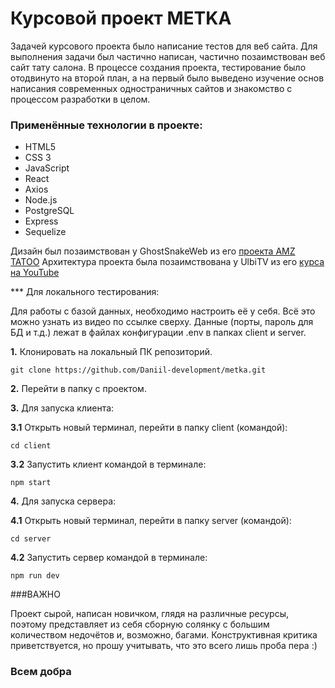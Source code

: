 # Курсовой проект METKA

Задачей курсового проекта было написание тестов для веб сайта.
Для выполнения задачи был частично написан, частично позаимствован веб сайт тату салона.
В процессе создания проекта, тестирование было отодвинуто на второй план, 
а на первый было выведено изучение основ написания современных одностраничных сайтов и знакомство с процессом разработки в целом.

### Применённые технологии в проекте:

* HTML5
* CSS 3
* JavaScript
* React
* Axios
* Node.js
* PostgreSQL
* Express
* Sequelize

Дизайн был позаимствован у GhostSnakeWeb из его [проекта AMZ TATOO](https://github.com/GhostSnakeWeb/tatoo/)
Архитектура проекта была позаимствована у UlbiTV из его [курса на YouTube](https://youtu.be/H2GCkRF9eko/)

*** Для локального тестирования:

Для работы с базой данных, необходимо настроить её у себя. Всё это можно узнать из видео по ссылке сверху.
Данные (порты, пароль для БД и т.д.) лежат в файлах конфигурации .env в папках client и server.

**1.** Клонировать на локальный ПК репозиторий.

```git clone https://github.com/Daniil-development/metka.git```

**2.** Перейти в папку с проектом.

**3.** Для запуска клиента:

**3.1** Открыть новый терминал, перейти в папку client (командой):

```cd client```

**3.2** Запустить клиент командой в терминале:

```npm start```

**4.** Для запуска сервера:

**4.1** Открыть новый терминал, перейти в папку server (командой):

```cd server```

**4.2** Запустить сервер командой в терминале:

```npm run dev```

###ВАЖНО

Проект сырой, написан новичком, глядя на различные ресурсы, поэтому представляет из себя сборную солянку с большим количеством недочётов и, возможно, багами.
Конструктивная критика приветствуется, но прошу учитывать, что это всего лишь проба пера :)

### Всем добра
